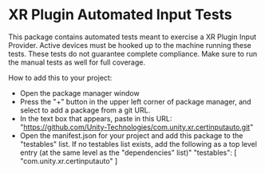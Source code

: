 # XR Plugin Automated Input Tests

This package contains automated tests meant to exercise a XR Plugin Input Provider.  Active devices must be hooked up to the machine running these tests. These tests do not guarantee complete compliance.  Make sure to run the manual tests as well for full coverage.

How to add this to your project:
- Open the package manager window
- Press the "+" button in the upper left corner of package manager, and select to add a package from a git URL.
- In the text box that appears, paste in this URL: "https://github.com/Unity-Technologies/com.unity.xr.certinputauto.git"
- Open the manifest.json for your project and add this package to the "testables" list.  If no testables list exists, add the following as a top level entry (at the same level as the "dependencies" list)"
"testables": [
  "com.unity.xr.certinputauto"
]
